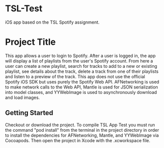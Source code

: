 # TSL-Test
iOS app based on the TSL Spotify assignment.

# Project Title

This app allows a user to login to Spotify. After a user is logged in, the app will display a list of playlists from the user's Spotify account. From here a user can create a new playlist, search for tracks to add to a new or existing playlist, see details about the track, delete a track from one of their playlists and listen to a preview of the track. This app does not use the official Spotify iOS SDK but uses purely the Spotify Web API. AFNetworking is used to make network calls to the Web API, Mantle is used for JSON serialization into model classes, and YYWebImage is used to asynchronously download and load images. 

## Getting Started

Checkout or download the project. To compile TSL App Test you must run the command "pod install" from the terminal in the project directory in order to install the dependencies for AFNetworking, Mantle, and YYWebImage via Cocoapods. Then open the project in Xcode with the .xcworkspace file.
